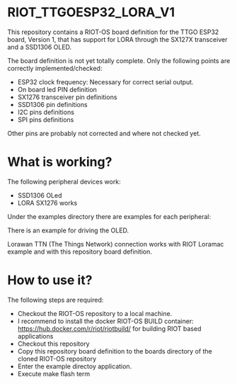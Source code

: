 # RIOT_TTGOESP32_LORA_V1

This repository contains a RIOT-OS board definition for the TTGO ESP32 board, Version 1, that has support for LORA through the SX127X transceiver and a SSD1306 OLED.

The board definition is not yet totally complete. Only the following points are correctly implemented/checked:

- ESP32 clock frequency: Necessary for correct serial output.
- On board led PIN definition
- SX1276 transceiver pin definitions
- SSD1306 pin definitions
- I2C pins definitions
- SPI pins definitions

Other pins are probably not corrected and where not checked yet.

# What is working?

The following peripheral devices work:

- SSD1306 OLed
- LORA SX1276 works

Under the examples directory there are examples for each peripheral:

There is an example for driving the OLED.

Lorawan TTN (The Things Network) connection works with RIOT Loramac example and with this repository board definition.

# How to use it?

The following steps are required:

- Checkout the RIOT-OS repository to a local machine.
- I recommend to install the docker RIOT-OS BUILD container: https://hub.docker.com/r/riot/riotbuild/ for building RIOT based applications
- Checkout this repository
- Copy this repository board definition to the boards directory of the cloned RIOT-OS repository
- Enter the example directoy application.
- Execute make flash term

